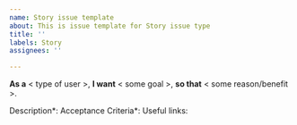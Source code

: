 ```yaml
---
name: Story issue template
about: This is issue template for Story issue type
title: ''
labels: Story
assignees: ''

---
```


**As a** < type of user >,
**I want** < some goal >,
**so that** < some reason/benefit >.

Description*:
Acceptance Criteria*:
Useful links:
